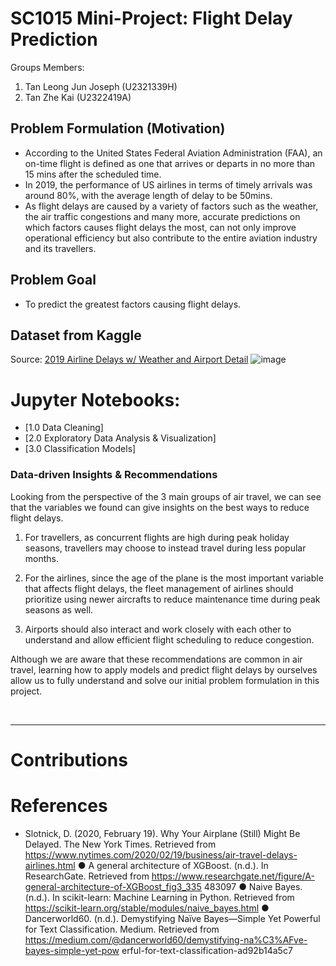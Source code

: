 # SC1015 Mini-Project: Flight Delay Prediction
Groups Members: 
1. Tan Leong Jun Joseph (U2321339H)
2. Tan Zhe Kai (U2322419A)

## Problem Formulation (Motivation)
- According to the United States Federal Aviation Administration (FAA), an on-time flight is defined as one that arrives or departs in no more than 15 mins after the scheduled time.
- In 2019, the performance of US airlines in terms of timely arrivals was around 80%, with the average length of delay to be 50mins.
- As flight delays are caused by a variety of factors such as the weather, the air traffic congestions and many more, accurate predictions on which factors causes flight delays the most, can not only improve operational efficiency but also contribute to the entire aviation industry and its travellers.

## Problem Goal
- To predict the greatest factors causing flight delays.

## Dataset from Kaggle
Source: [2019 Airline Delays w/ Weather and Airport Detail](https://www.kaggle.com/datasets/threnjen/2019-airline-delays-and-cancellations)
![image](https://github.com/tanzhekai/SC1015/assets/160701256/438201ae-79f6-4100-8a72-0043e1274b79)

# Jupyter Notebooks:
- [1.0 Data Cleaning]
- [2.0 Exploratory Data Analysis & Visualization]
- [3.0 Classification Models]



### Data-driven Insights & Recommendations
Looking from the perspective of the 3 main groups of air travel, we can see that the variables we found can give insights on the best ways to reduce flight delays. 

1. For travellers, as concurrent flights are high during peak holiday seasons, travellers may choose to instead travel during less popular months. 

2. For the airlines, since the age of the plane is the most important variable that affects flight delays, the fleet management of airlines should prioritize using newer aircrafts to reduce maintenance time during peak seasons as well. 

3. Airports should also interact and work closely with each other to understand and allow efficient flight scheduling to reduce congestion. 

Although we are aware that these recommendations are common in air travel, learning how to apply models and predict flight delays by ourselves allow us to fully understand and solve our initial problem formulation in this project.

<br>

---

# Contributions

# References
- Slotnick, D. (2020, February 19). Why Your Airplane (Still) Might Be Delayed. The New York Times. Retrieved from https://www.nytimes.com/2020/02/19/business/air-travel-delays-airlines.html
● A general architecture of XGBoost. (n.d.). In ResearchGate. Retrieved from
https://www.researchgate.net/figure/A-general-architecture-of-XGBoost_fig3_335
483097
● Naive Bayes. (n.d.). In scikit-learn: Machine Learning in Python. Retrieved
from https://scikit-learn.org/stable/modules/naive_bayes.html
● Dancerworld60. (n.d.). Demystifying Naïve Bayes—Simple Yet Powerful for Text
Classification. Medium. Retrieved from
https://medium.com/@dancerworld60/demystifying-na%C3%AFve-bayes-simple-yet-pow
erful-for-text-classification-ad92b14a5c7
